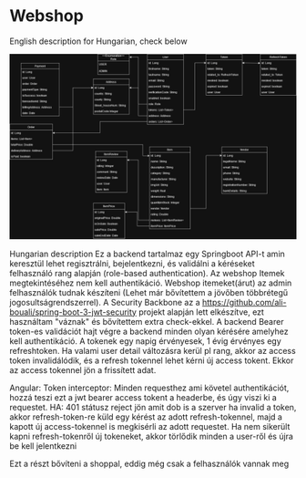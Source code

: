 # Webshop
English description
for Hungarian, check below

![Domain Model](domain_model.png)

Hungarian description
Ez a backend tartalmaz egy Springboot API-t amin keresztül lehet regisztrálni, bejelentkezni, és validálni a kéréseket felhasználó rang alapján (role-based authentication).
Az webshop Itemek megtekintéséhez nem kell authentikáció. Webshop itemeket(árut) az admin felhasználók tudnak készíteni (Lehet már bővítettem a jövőben többrétegű jogosultságrendszerrel).
A Security Backbone az a https://github.com/ali-bouali/spring-boot-3-jwt-security projekt alapján lett elkészítve, ezt használtam "váznak" és bővítettem extra check-ekkel.
A backend Bearer token-es validációt hajt végre a backend minden olyan kérésére amelyhez kell authentikáció. A tokenek egy napig érvényesek, 1 évig érvényes egy refreshtoken.
Ha valami user detail változásra kerül pl rang, akkor az access token invalidálódik, és a refresh tokennel lehet kérni új access tokent. Ekkor az access tokennel jön a frissített adat.

Angular:
Token interceptor: Minden requesthez ami követel authentikációt, hozzá teszi ezt a jwt bearer access tokent a headerbe, és úgy viszi ki a requestet.
HA: 401 státusz reject jön amit dob is a szerver ha invalid a token, akkor refresh-token-re küld egy kérést az adott refresh-tokennel, majd a kapott új access-tokennel is megkisérli az adott requestet. Ha nem sikerült kapni refresh-tokenről új tokeneket, akkor törlődik minden a user-ről és újra be kell jelentkezni

Ezt a részt bővíteni a shoppal, eddig még csak a felhasználók vannak meg



